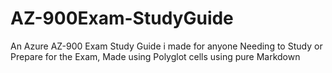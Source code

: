 # AZ-900Exam-StudyGuide
An Azure AZ-900 Exam Study Guide i made for anyone Needing to Study or Prepare for the Exam, Made using Polyglot cells using pure Markdown
